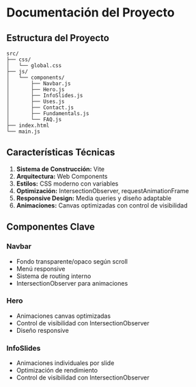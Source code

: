 # Documentación del Proyecto

## Estructura del Proyecto
```
src/
├── css/
│   └── global.css
├── js/
│   └── components/
│       ├── Navbar.js
│       ├── Hero.js
│       ├── InfoSlides.js
│       ├── Uses.js
│       ├── Contact.js
│       ├── Fundamentals.js
│       └── FAQ.js
├── index.html
└── main.js
```

## Características Técnicas
1. **Sistema de Construcción:** Vite
2. **Arquitectura:** Web Components
3. **Estilos:** CSS moderno con variables
4. **Optimización:** IntersectionObserver, requestAnimationFrame
5. **Responsive Design:** Media queries y diseño adaptable
6. **Animaciones:** Canvas optimizadas con control de visibilidad

## Componentes Clave

### Navbar
- Fondo transparente/opaco según scroll
- Menú responsive
- Sistema de routing interno
- IntersectionObserver para animaciones

### Hero
- Animaciones canvas optimizadas
- Control de visibilidad con IntersectionObserver
- Diseño responsive

### InfoSlides
- Animaciones individuales por slide
- Optimización de rendimiento
- Control de visibilidad con IntersectionObserver
